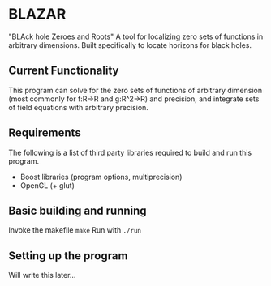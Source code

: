 # BLAZAR
"BLAck hole Zeroes and Roots"
A tool for localizing zero sets of functions in arbitrary dimensions. Built specifically to locate horizons for black holes.

## Current Functionality
This program can solve for the zero sets of functions of arbitrary dimension (most commonly for f:R->R and g:R^2->R) and precision, and integrate sets of field equations with arbitrary precision.



## Requirements
The following is a list of third party libraries required to build and run this program.
- Boost libraries (program options, multiprecision)
- OpenGL (+ glut)

## Basic building and running
Invoke the makefile 
`make`
Run with
`./run`

## Setting up the program 
Will write this later...
